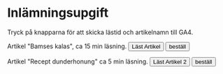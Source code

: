 # Inlämningsupgift

Tryck på knapparna för att skicka lästid och artikelnamn till GA4.

Artikel "Bamses kalas", ca 15 min läsning.
<button id="knapp_1">Läst Artikel</button> <button id="order_1">beställ</button>

Artikel "Recept dunderhonung" ca 5 min läsning.
<button id="knapp_2">Läst Artikel 2</button> <button id="order_2">beställ</button>
